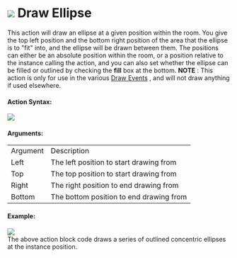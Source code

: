 #  ![](https://gms.magecorn.com/Manual/assets/Images/Scripting_Reference/Drag_And_Drop/Reference/Drawing/i_Drawing_Draw_Ellipse.png) Draw Ellipse

This action will draw an ellipse at a given position within the room.
You give the top left position and the bottom right position of the area
that the ellipse is to "fit" into, and the ellipse will be drawn between
them. The positions can either be an absolute position within the room,
or a position relative to the instance calling the action, and you can
also set whether the ellipse can be filled or outlined by checking the
**fill** box at the bottom. **NOTE** : This action is only for use in
the various [Draw
Events](../../../The_Asset_Editors/Object_Properties/Draw_Events) ,
and will not draw anything if used elsewhere.

#### Action Syntax:

  
![](https://gms.magecorn.com/Manual/assets/Images/Scripting_Reference/Drag_And_Drop/Reference/Drawing/a_Drawing_Draw_Ellipse.png)  

#### Arguments:

|          |                                         |
|----------|-----------------------------------------|
| Argument | Description                             |
| Left     | The left position to start drawing from |
| Top      | The top position to start drawing from  |
| Right    | The right position to end drawing from  |
| Bottom   | The bottom position to end drawing from |

#### Example:

  
![](https://gms.magecorn.com/Manual/assets/Images/Scripting_Reference/Drag_And_Drop/Reference/Drawing/e_Drawing_Draw_Ellipse.png)  
The above action block code draws a series of outlined concentric
ellipses at the instance position.
